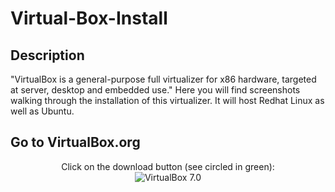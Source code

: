 <h1>Virtual-Box-Install</h1>



<h2>Description</h2>
"VirtualBox is a general-purpose full virtualizer for x86 hardware, targeted at server, desktop and embedded use." Here you will find screenshots walking through the installation of this virtualizer. It will host Redhat Linux as well as Ubuntu.
<br />

<h2>Go to VirtualBox.org</h2>

<p align="center">
Click on the download button (see circled in green): <br/>
<img src="VBDownloadButton.png" alt="VirtualBox 7.0"/>
<br />
<br />

<!--
 ```diff
- text in red
+ text in green
! text in orange
# text in gray
@@ text in purple (and bold)@@
```
--!>
